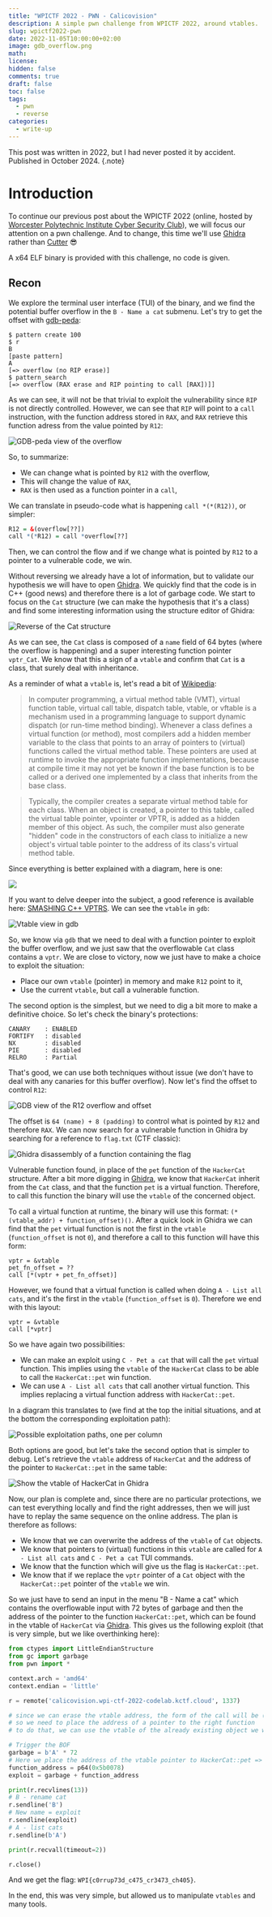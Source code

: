 ```yaml
---
title: "WPICTF 2022 - PWN - Calicovision"
description: A simple pwn challenge from WPICTF 2022, around vtables.
slug: wpictf2022-pwn
date: 2022-11-05T10:00:00+02:00
image: gdb_overflow.png
math:
license:
hidden: false
comments: true
draft: false
toc: false
tags:
  - pwn
  - reverse
categories:
  - write-up
---
```


This post was written in 2022, but I had never posted it by accident. Published in October 2024.
{.note}

# Introduction

To continue our previous post about the WPICTF 2022 (online, hosted by [Worcester Polytechnic Institute Cyber Security Club](https://wpictf.xyz/)), we will focus our attention on a pwn challenge. And to change, this time we'll use [Ghidra](https://ghidra-sre.org/) rather than [Cutter](https://cutter.re/) 😎

A x64 ELF binary is provided with this challenge, no code is given.

## Recon

We explore the terminal user interface (TUI) of the binary, and we find the potential buffer overflow in the `B - Name a cat` submenu. Let's try to get the offset with [gdb-peda](https://github.com/longld/peda):
```shell
$ pattern create 100
$ r
B
[paste pattern]
A
[=> overflow (no RIP erase)]
$ pattern_search
[=> overflow (RAX erase and RIP pointing to call [RAX])]]
```

As we can see, it will not be that trivial to exploit the vulnerability since `RIP` is not directly controlled. However, we can see that `RIP` will point to a `call` instruction, with the function address stored in `RAX`, and `RAX` retrieve this function adress from the value pointed by `R12`:

![GDB-peda view of the overflow](gdb.png)

So, to summarize:
- We can change what is pointed by `R12` with the overflow,
- This will change the value of `RAX`,
- `RAX` is then used as a function pointer in a `call`,
  
We can translate in pseudo-code what is happening `call *(*(R12))`, or simpler:
```r
R12 = &(overflow[??])
call *(*R12) = call *overflow[??]
```

Then, we can control the flow and if we change what is pointed by `R12` to a pointer to a vulnerable code, we win.

Without reversing we already have a lot of information, but to validate our hypothesis we will have to open [Ghidra](https://ghidra-sre.org/). We quickly find that the code is in C++ (good news) and therefore there is a lot of garbage code. We start to focus on the `Cat` structure (we can make the hypothesis that it's a class) and find some interesting information using the structure editor of Ghidra:

![Reverse of the `Cat` structure](ghidra_cat.png)

As we can see, the `Cat` class is composed of a `name` field of 64 bytes (where the overflow is happening) and a super interesting function pointer `vptr_Cat`. We know that this a sign of a `vtable` and confirm that `Cat` is a class, that surely deal with inheritance.

As a reminder of what a `vtable` is, let's read a bit of [Wikipedia](https://en.wikipedia.org/wiki/Virtual_method_table):

> In computer programming, a virtual method table (VMT), virtual function table, virtual call table, dispatch table, vtable, or vftable is a mechanism used in a programming language to support dynamic dispatch (or run-time method binding). Whenever a class defines a virtual function (or method), most compilers add a hidden member variable to the class that points to an array of pointers to (virtual) functions called the virtual method table. These pointers are used at runtime to invoke the appropriate function implementations, because at compile time it may not yet be known if the base function is to be called or a derived one implemented by a class that inherits from the base class. 

> Typically, the compiler creates a separate virtual method table for each class. When an object is created, a pointer to this table, called the virtual table pointer, vpointer or VPTR, is added as a hidden member of this object. As such, the compiler must also generate "hidden" code in the constructors of each class to initialize a new object's virtual table pointer to the address of its class's virtual method table. 

Since everything is better explained with a diagram, here is one:

![](https://www.learncpp.com/images/CppTutorial/Section12/VTable.gif)

If you want to delve deeper into the subject, a good reference is available here: [SMASHING C++ VPTRS](http://phrack.org/issues/56/8.html). We can see the `vtable` in `gdb`:

![Vtable view in gdb](gdb_vtable.png)

So, we know via `gdb` that we need to deal with a function pointer to exploit the buffer overflow, and we just saw that the overflowable `Cat` class contains a `vptr`. We are close to victory, now we just have to make a choice to exploit the situation:
- Place our own `vtable` (pointer) in memory and make `R12` point to it,
- Use the current `vtable`, but call a vulnerable function.

The second option is the simplest, but we need to dig a bit more to make a definitive choice. So let's check the binary's protections:
```
CANARY    : ENABLED
FORTIFY   : disabled
NX        : disabled
PIE       : disabled
RELRO     : Partial
```

That's good, we can use both techniques without issue (we don't have to deal with any canaries for this buffer overflow). Now let's find the offset to control `R12`:

![GDB view of the R12 overflow and offset](gdb_overflow.png)

The offset is `64 (name) + 8 (padding)` to control what is pointed by `R12` and therefore `RAX`. We can now search for a vulnerable function in Ghidra by searching for a reference to `flag.txt` (CTF classic):

![Ghidra disassembly of a function containing the flag](ghidra_vuln_fn.png)

Vulnerable function found, in place of the `pet` function of the `HackerCat` structure. After a bit more digging in [Ghidra](https://ghidra-sre.org/), we know that `HackerCat` inherit from the `Cat` class, and that the function `pet` is a virtual function. Therefore, to call this function the binary will use the `vtable` of the concerned object.

To call a virtual function at runtime, the binary will use this format: `(*(vtable_addr) + function_offset)()`. After a quick look in Ghidra we can find that the `pet` virtual function is not the first in the `vtable` (`function_offset` is not `0`), and therefore a call to this function will have this form:
```
vptr = &vtable
pet_fn_offset = ??
call [*(vptr + pet_fn_offset)]
```

However, we found that a virtual function is called when doing `A - List all cats`, and it's the first in the `vtable` (`function_offset` is `0`). Therefore we end with this layout:
```
vptr = &vtable
call [*vptr]
```

So we have again two possibilities:
- We can make an exploit using `C - Pet a cat` that will call the `pet` virtual function. This implies using the `vtable` of the `HackerCat` class to be able to call the `HackerCat::pet` win function.
- We can use `A - List all cats` that call another virtual function. This implies replacing a virtual function address with `HackerCat::pet`.

In a diagram this translates to (we find at the top the initial situations, and at the bottom the corresponding exploitation path):

![Possible exploitation paths, one per column](exploits.png)

Both options are good, but let's take the second option that is simpler to debug. Let's retrieve the `vtable` address of `HackerCat` and the address of the pointer to `HackerCat::pet` in the same table:

![Show the vtable of HackerCat in Ghidra](ghidra_vtable.png)

Now, our plan is complete and, since there are no particular protections, we can test everything locally and find the right addresses, then we will just have to replay the same sequence on the online address. The plan is therefore as follows:
- We know that we can overwrite the address of the `vtable` of `Cat` objects.
- We know that pointers to (virtual) functions in this `vtable` are called for `A - List all cats` and `C - Pet a cat` TUI commands.
- We know that the function which will give us the flag is `HackerCat::pet`.
- We know that if we replace the `vptr` pointer of a `Cat` object with the `HackerCat::pet` pointer of the `vtable` we win.

So we just have to send an input in the menu "B - Name a cat" which contains the overflowable input with 72 bytes of garbage and then the address of the pointer to the function `HackerCat::pet`, which can be found in the vtable of `HackerCat` via [Ghidra](https://ghidra-sre.org/). This gives us the following exploit (that is very simple, but we like overthinking here):
```python
from ctypes import LittleEndianStructure
from gc import garbage
from pwn import *

context.arch = 'amd64'
context.endian = 'little'

r = remote('calicovision.wpi-ctf-2022-codelab.kctf.cloud', 1337)

# since we can erase the vtable address, the form of the call will be (*(vtable))()
# so we need to place the address of a pointer to the right function
# to do that, we can use the vtable of the already existing object we want to use (HackerCat)

# Trigger the BOF
garbage = b'A' * 72
# Here we place the address of the vtable pointer to HackerCat::pet => 0x5b0078.
function_address = p64(0x5b0078)
exploit = garbage + function_address

print(r.recvlines(13))
# B - rename cat
r.sendline('B')
# New name = exploit
r.sendline(exploit)
# A - list cats
r.sendline(b'A')

print(r.recvall(timeout=2))

r.close()
```

And we get the flag: `WPI{c0rrup73d_c475_cr3473_ch405}`.

In the end, this was very simple, but allowed us to manipulate `vtables` and many tools.
